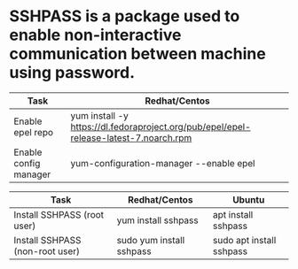 # SSHPASS is a package used to enable non-interactive communication between machine using password.

| Task                  | Redhat/Centos                                                                         | 
| ----------------------| --------------------------------------------------------------------------------------|
| Enable epel repo      | yum install -y https://dl.fedoraproject.org/pub/epel/epel-release-latest-7.noarch.rpm |
| Enable config manager | yum-configuration-manager --enable epel                                               |

| Task                            | Redhat/Centos            | Ubuntu                   |
| --------------------------------| -------------------------|--------------------------| 
| Install SSHPASS (root user)     | yum install sshpass      | apt install sshpass      |
| Install SSHPASS (non-root user) | sudo yum install sshpass | sudo apt install sshpass |

